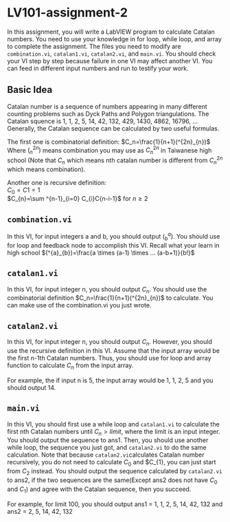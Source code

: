 # LV101-assignment-2
In this assignment, you will write a LabVIEW program to calculate Catalan numbers. You need to use your knowledge in for loop, while loop, and array to complete the assignment. The files you need to modify are ```combination.vi```, ```catalan1.vi```, ```catalan2.vi```, and ```main.vi```. You should check your VI step by step because failure in one VI may affect another VI. You can feed in different input numbers and run to testify your work.

## Basic Idea
Catalan number is a sequence of numbers appearing in many different counting problems such as Dyck Paths and Polygon triangulations. The Catalan squence is 1, 1, 2, 5, 14, 42, 132, 429, 1430, 4862, 16796, ... Generally, the Catalan sequence can be calculated by two useful formulas.

The first one is combinatorial definition: $C_n=\frac{1}{n+1}(^{2n}_{n})$<br>
Where $(^{2n}_{n})$ means combination you may use as $C^{2n}_{n}$ in Taiwanese high school (Note that $C_{n}$ which means nth catalan number is different from $C^{2n}_{n}$ which means combination).

Another one is recursive definition:<br>
$C_{0}=C{1}=1$<br>
$C_{n}=\sum ^{n-1}_{i=0} C_{i}C{n-i-1}$ for $n \geq 2$


## <code>combination.vi</code>
In this VI, for input integers a and b, you should output $(^{a}_{b})$. You should use for loop and feedback node to accomplish this VI. Recall what your learn in high school $(^{a}_{b})=\frac{a \times (a-1) \times ... (a-b+1)}{b!}$

## <code>catalan1.vi</code></h3>
In this VI, for input integer n, you should output $C_{n}$. You should use the combinatorial definition $C_n=\frac{1}{n+1}(^{2n}_{n})$ to calculate. You can make use of the combination.vi you just wrote.

## <code>catalan2.vi</code>
In this VI, for input integer n, you should output $C_{n}$. However, you should use the recursive definition in this VI. Assume that the input array would be the first n-1th Catalan numbers. Thus, you should use for loop and array function to calculate $C_{n}$ from the input array.

For example, the if input n is 5, the input array would be 1, 1, 2, 5 and you should output 14. 

## <code>main.vi</code>
In this VI, you should first use a while loop and ```catalan1.vi``` to calculate the first nth Catalan numbers until $C_{n}>limit$, where the limit is an input integer. You should output the sequence to ans1. Then, you should use another while loop, the sequence you just got, and ```catalan2.vi``` to do the same calculation. Note that because ```catalan2.vi```calculates Catalan number recursively, you do not need to calculate $C_{0}$ and $C_{1}, you can just start from $C_{2}$ instead. You should output the sequence calculated by ```catalan2.vi``` to ans2, if the two sequences are the same(Except ans2 does not have $C_{0}$ and $C_{1}$) and agree with the Catalan sequence, then you succeed.

For example, for limit 100, you should output ans1 = 1, 1, 2, 5, 14, 42, 132 and ans2 = 2, 5, 14, 42, 132